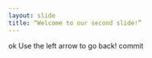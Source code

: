 ```yaml
---
layout: slide
title: “Welcome to our second slide!”
---
```

ok
Use the left arrow to go back!
commit
